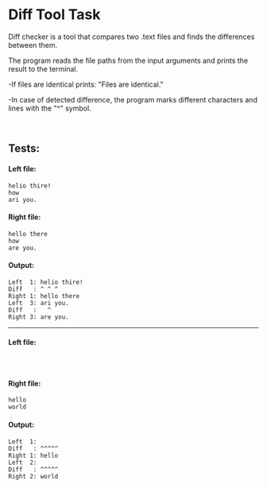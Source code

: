 # Diff Tool Task

Diff checker is a tool that compares two .text files and finds the differences between them.

The program reads the file paths from the input arguments and prints the result to the terminal.

-If files are identical prints: "Files are identical."

-In case of detected difference, the program marks different characters and lines with the "^" symbol.

<br>

## Tests:

#### Left file: 
`helio thire!` <br> 
`how` <br> 
`ari you.` <br>

#### Right file: 
`hello there` <br> 
`how` <br> 
`are you.` <br>

#### Output: 
`Left  1: helio thire!` <br>
`Diff   : ^ ^ ^` <br> 
`Right 1: hello there` <br> 
`Left  3: ari you.` <br>
`Diff   :   ^` <br>
`Right 3: are you.` <br>

------------------

#### Left file: 
` ` <br>
` ` <br>

#### Right file: 
`hello` <br>
`world` <br>

#### Output: 
`Left  1: ` <br>
`Diff   : ^^^^^` <br>
`Right 1: hello` <br>
`Left  2:` <br>
`Diff   : ^^^^^` <br>
`Right 2: world` <br>

